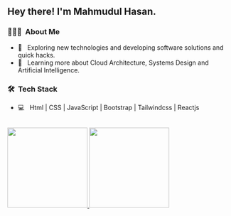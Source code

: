 <h2> Hey there! I'm Mahmudul Hasan.</h2>

<h3> 👨🏻‍💻 &nbsp;About Me </h3>

- 🤔 &nbsp; Exploring new technologies and developing software solutions and quick hacks.
- 🌱 &nbsp; Learning more about Cloud Architecture, Systems Design and Artificial Intelligence.

<h3> 🛠 &nbsp;Tech Stack</h3>

- 💻 &nbsp; Html | CSS | JavaScript | Bootstrap | Tailwindcss | Reactjs

<br/>

<a href="https://github.com/mahmudulmr19">
  <img height="180em" src="https://github-readme-stats.vercel.app/api?username=mahmudulmr19&theme=buefy&show_icons=true" />
  <img height="180em" src="https://github-readme-stats.vercel.app/api/top-langs/?username=mahmudulmr19&theme=buefy&layout=compact" />
</a>

<br/>
